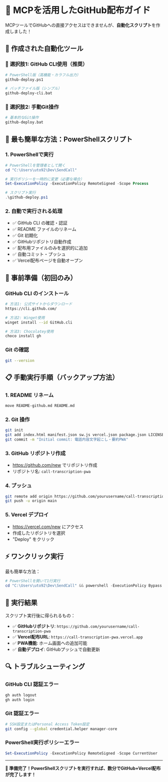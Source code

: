 # 🚀 MCPを活用したGitHub配布ガイド

MCPツールでGitHubへの直接アクセスはできませんが、**自動化スクリプト**を作成しました！

## 📂 作成された自動化ツール

### 🎯 **選択肢1: GitHub CLI使用（推奨）**
```bash
# PowerShell版（高機能・カラフル出力）
github-deploy.ps1

# バッチファイル版（シンプル）
github-deploy-cli.bat
```

### 🎯 **選択肢2: 手動Git操作**
```bash
# 基本的なGit操作
github-deploy.bat
```

## 🚀 最も簡単な方法：PowerShellスクリプト

### 1. **PowerShellで実行**
```powershell
# PowerShellを管理者として開く
cd "C:\Users\uto92\Dev\SendCall"

# 実行ポリシーを一時的に変更（必要な場合）
Set-ExecutionPolicy -ExecutionPolicy RemoteSigned -Scope Process

# スクリプト実行
.\github-deploy.ps1
```

### 2. **自動で実行される処理**
- ✅ GitHub CLI の確認・認証
- ✅ README ファイルのリネーム
- ✅ Git 初期化
- ✅ GitHubリポジトリ自動作成
- ✅ 配布用ファイルのみを選択的に追加
- ✅ 自動コミット・プッシュ
- ✅ Vercel配布ページを自動オープン

## 🔧 事前準備（初回のみ）

### GitHub CLI のインストール
```bash
# 方法1: 公式サイトからダウンロード
https://cli.github.com/

# 方法2: Winget使用
winget install --id GitHub.cli

# 方法3: Chocolatey使用
choco install gh
```

### Git の確認
```bash
git --version
```

## 📋 手動実行手順（バックアップ方法）

### 1. README リネーム
```bash
move README-github.md README.md
```

### 2. Git 操作
```bash
git init
git add index.html manifest.json sw.js vercel.json package.json LICENSE .gitignore README.md DEPLOY-GUIDE.md icon-*.png favicon.*
git commit -m "Initial commit: 電話内容文字起こし・要約PWA"
```

### 3. GitHub リポジトリ作成
- https://github.com/new でリポジトリ作成
- リポジトリ名: `call-transcription-pwa`

### 4. プッシュ
```bash
git remote add origin https://github.com/yourusername/call-transcription-pwa.git
git push -u origin main
```

### 5. Vercel デプロイ
- https://vercel.com/new にアクセス
- 作成したリポジトリを選択
- "Deploy" をクリック

## ⚡ ワンクリック実行

最も簡単な方法：

```powershell
# PowerShellを開いて1行実行
cd "C:\Users\uto92\Dev\SendCall" && powershell -ExecutionPolicy Bypass -File github-deploy.ps1
```

## 🎉 実行結果

スクリプト実行後に得られるもの：

- ✅ **GitHubリポジトリ**: `https://github.com/yourusername/call-transcription-pwa`
- ✅ **Vercel配布URL**: `https://call-transcription-pwa.vercel.app`
- ✅ **PWA機能**: ホーム画面への追加可能
- ✅ **自動デプロイ**: GitHubプッシュで自動更新

## 🔍 トラブルシューティング

### GitHub CLI 認証エラー
```bash
gh auth logout
gh auth login
```

### Git 認証エラー
```bash
# SSH設定またはPersonal Access Token設定
git config --global credential.helper manager-core
```

### PowerShell実行ポリシーエラー
```powershell
Set-ExecutionPolicy -ExecutionPolicy RemoteSigned -Scope CurrentUser
```

---

**🚀 準備完了！PowerShellスクリプトを実行すれば、数分でGitHub+Vercel配布が完了します！**